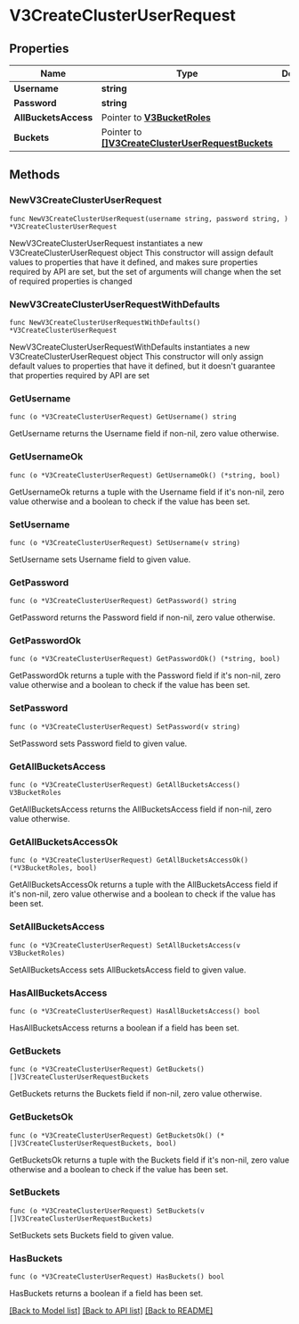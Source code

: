 # V3CreateClusterUserRequest

## Properties

Name | Type | Description | Notes
------------ | ------------- | ------------- | -------------
**Username** | **string** |  | 
**Password** | **string** |  | 
**AllBucketsAccess** | Pointer to [**V3BucketRoles**](V3BucketRoles.md) |  | [optional] 
**Buckets** | Pointer to [**[]V3CreateClusterUserRequestBuckets**](V3CreateClusterUserRequestBuckets.md) |  | [optional] 

## Methods

### NewV3CreateClusterUserRequest

`func NewV3CreateClusterUserRequest(username string, password string, ) *V3CreateClusterUserRequest`

NewV3CreateClusterUserRequest instantiates a new V3CreateClusterUserRequest object
This constructor will assign default values to properties that have it defined,
and makes sure properties required by API are set, but the set of arguments
will change when the set of required properties is changed

### NewV3CreateClusterUserRequestWithDefaults

`func NewV3CreateClusterUserRequestWithDefaults() *V3CreateClusterUserRequest`

NewV3CreateClusterUserRequestWithDefaults instantiates a new V3CreateClusterUserRequest object
This constructor will only assign default values to properties that have it defined,
but it doesn't guarantee that properties required by API are set

### GetUsername

`func (o *V3CreateClusterUserRequest) GetUsername() string`

GetUsername returns the Username field if non-nil, zero value otherwise.

### GetUsernameOk

`func (o *V3CreateClusterUserRequest) GetUsernameOk() (*string, bool)`

GetUsernameOk returns a tuple with the Username field if it's non-nil, zero value otherwise
and a boolean to check if the value has been set.

### SetUsername

`func (o *V3CreateClusterUserRequest) SetUsername(v string)`

SetUsername sets Username field to given value.


### GetPassword

`func (o *V3CreateClusterUserRequest) GetPassword() string`

GetPassword returns the Password field if non-nil, zero value otherwise.

### GetPasswordOk

`func (o *V3CreateClusterUserRequest) GetPasswordOk() (*string, bool)`

GetPasswordOk returns a tuple with the Password field if it's non-nil, zero value otherwise
and a boolean to check if the value has been set.

### SetPassword

`func (o *V3CreateClusterUserRequest) SetPassword(v string)`

SetPassword sets Password field to given value.


### GetAllBucketsAccess

`func (o *V3CreateClusterUserRequest) GetAllBucketsAccess() V3BucketRoles`

GetAllBucketsAccess returns the AllBucketsAccess field if non-nil, zero value otherwise.

### GetAllBucketsAccessOk

`func (o *V3CreateClusterUserRequest) GetAllBucketsAccessOk() (*V3BucketRoles, bool)`

GetAllBucketsAccessOk returns a tuple with the AllBucketsAccess field if it's non-nil, zero value otherwise
and a boolean to check if the value has been set.

### SetAllBucketsAccess

`func (o *V3CreateClusterUserRequest) SetAllBucketsAccess(v V3BucketRoles)`

SetAllBucketsAccess sets AllBucketsAccess field to given value.

### HasAllBucketsAccess

`func (o *V3CreateClusterUserRequest) HasAllBucketsAccess() bool`

HasAllBucketsAccess returns a boolean if a field has been set.

### GetBuckets

`func (o *V3CreateClusterUserRequest) GetBuckets() []V3CreateClusterUserRequestBuckets`

GetBuckets returns the Buckets field if non-nil, zero value otherwise.

### GetBucketsOk

`func (o *V3CreateClusterUserRequest) GetBucketsOk() (*[]V3CreateClusterUserRequestBuckets, bool)`

GetBucketsOk returns a tuple with the Buckets field if it's non-nil, zero value otherwise
and a boolean to check if the value has been set.

### SetBuckets

`func (o *V3CreateClusterUserRequest) SetBuckets(v []V3CreateClusterUserRequestBuckets)`

SetBuckets sets Buckets field to given value.

### HasBuckets

`func (o *V3CreateClusterUserRequest) HasBuckets() bool`

HasBuckets returns a boolean if a field has been set.


[[Back to Model list]](../README.md#documentation-for-models) [[Back to API list]](../README.md#documentation-for-api-endpoints) [[Back to README]](../README.md)


